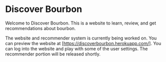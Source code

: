 # Discover Bourbon

Welcome to Discover Bourbon. This is a website to learn, review, 
and get recommendations about bourbon. 

The website and recommender system is currently being worked on.
You can preview the website at [https://discoverbourbon.herokuapp.com/].
You can log into the website and play with some of the user settings.
The recommender portion will be released shortly.
